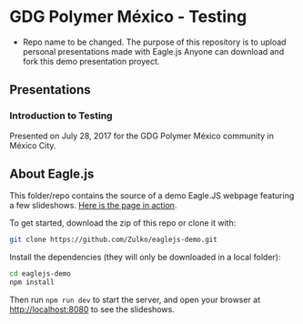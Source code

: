 # GDG Polymer México - Testing
* Repo name to be changed.
The purpose of this repository is to upload personal presentations made with Eagle.js
Anyone can download and fork this demo presentation proyect.

## Presentations

### Introduction to Testing
Presented on July 28, 2017 for the GDG Polymer México community in México City.

## About Eagle.js

This folder/repo contains the source of a demo Eagle.JS webpage featuring a few slideshows. [Here is the page in action](https://zulko.github.io/eaglejs-demo/#/).

To get started, download the zip of this repo or clone it with:
``` bash
git clone https://github.com/Zulko/eaglejs-demo.git
```

Install the dependencies (they will only be downloaded in a local folder):
```bash
cd eaglejs-demo
npm install
```

Then run ```npm run dev``` to start the server, and open your browser at [http://localhost:8080](http://localhost:8080) to see the slideshows.
